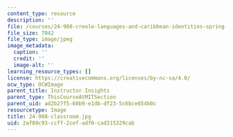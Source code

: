 ```yaml
---
content_type: resource
description: ''
file: /courses/24-908-creole-languages-and-caribbean-identities-spring-2017/2af89c93ccff2cefadf0cad315329cab_24-908-classroom.jpg
file_size: 7042
file_type: image/jpeg
image_metadata:
  caption: ''
  credit: ''
  image-alt: ''
learning_resource_types: []
license: https://creativecommons.org/licenses/by-nc-sa/4.0/
ocw_type: OCWImage
parent_title: Instructor Insights
parent_type: ThisCourseAtMITSection
parent_uid: ad2b27f5-60b9-e1db-df23-5c6bce654b0c
resourcetype: Image
title: 24-908-classroom.jpg
uid: 2af89c93-ccff-2cef-adf0-cad315329cab
---
```

